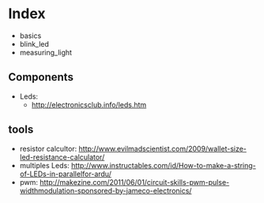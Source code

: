 # Index
- basics
- blink_led
- measuring_light

## Components
  - Leds:
    - http://electronicsclub.info/leds.htm

## tools

- resistor calcultor: http://www.evilmadscientist.com/2009/wallet-size-led-resistance-calculator/
- multiples Leds: http://www.instructables.com/id/How-to-make-a-string-of-LEDs-in-parallelfor-ardu/
- pwm:
http://makezine.com/2011/06/01/circuit-skills-pwm-pulse-widthmodulation-sponsored-by-jameco-electronics/
